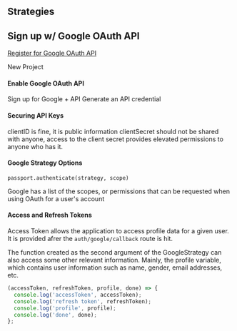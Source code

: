 ## Strategies

## Sign up w/ Google OAuth API

[Register for Google OAuth API](https://console.developers.google.com/?pli=1)

New Project

#### Enable Google OAuth API

Sign up for Google + API
Generate an API credential

#### Securing API Keys

clientID is fine, it is public information
clientSecret should not be shared with anyone, access to the client secret provides elevated permissions to anyone who has it.

#### Google Strategy Options

`passport.authenticate(strategy, scope)`

Google has a list of the scopes, or permissions that can be requested when using OAuth for a user's account

#### Access and Refresh Tokens

Access Token allows the application to access profile data for a given user. It is provided afrer the `auth/google/callback` route is hit.

The function created as the second argument of the GoogleStrategy can also access some other relevant information. Mainly, the profile variable, which contains user information such as name, gender, email addresses, etc.

```javascript
(accessToken, refreshToken, profile, done) => {
  console.log('accessToken', accessToken);
  console.log('refresh token', refreshToken);
  console.log('profile', profile);
  console.log('done', done);
};
```

